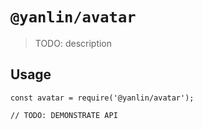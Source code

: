 # `@yanlin/avatar`

> TODO: description

## Usage

```
const avatar = require('@yanlin/avatar');

// TODO: DEMONSTRATE API
```

